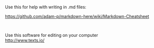 Use this for help with writing in .md files:

https://github.com/adam-p/markdown-here/wiki/Markdown-Cheatsheet

 

Use this software for editing on your computer  
http://www.texts.io/
